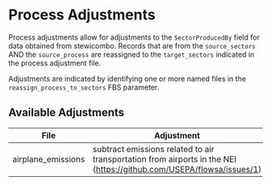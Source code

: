 # Process Adjustments
Process adjustments allow for adjustments to the `SectorProducedBy` field 
for data obtained from stewicombo. Records that are from the `source_sectors` 
AND the `source_process` are reassigned to the `target_sectors` indicated in 
the process adjustment file.

Adjustments are indicated by identifying one or more named files in the 
`reassign_process_to_sectors` FBS parameter.


## Available Adjustments

File | Adjustment |
----- | ---- |
airplane_emissions | subtract emissions related to air transportation from airports in the NEI (https://github.com/USEPA/flowsa/issues/1)

